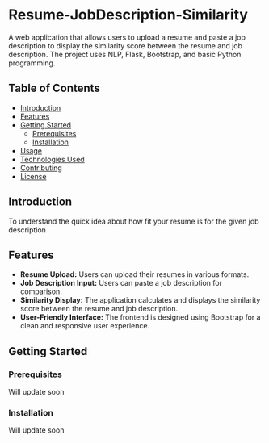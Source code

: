 # Resume-JobDescription-Similarity

A web application that allows users to upload a resume and paste a job description to display the similarity score between the resume and job description. The project uses NLP, Flask, Bootstrap, and basic Python programming.

## Table of Contents

- [Introduction](#introduction)
- [Features](#features)
- [Getting Started](#getting-started)
  - [Prerequisites](#prerequisites)
  - [Installation](#installation)
- [Usage](#usage)
- [Technologies Used](#technologies-used)
- [Contributing](#contributing)
- [License](#license)

## Introduction

To understand the quick idea about how fit your resume is for the given job description

## Features

- **Resume Upload:** Users can upload their resumes in various formats.
- **Job Description Input:** Users can paste a job description for comparison.
- **Similarity Display:** The application calculates and displays the similarity score between the resume and job description.
- **User-Friendly Interface:** The frontend is designed using Bootstrap for a clean and responsive user experience.

## Getting Started

### Prerequisites

Will update soon

### Installation

Will update soon


